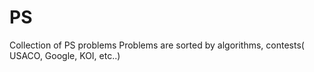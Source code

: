# PS
Collection of PS problems
Problems are sorted by algorithms, contests( USACO, Google, KOI, etc..)
